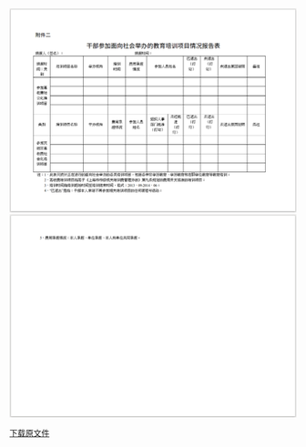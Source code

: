 ![附件1：《干部参加面向社会举办的教育培训项目情况报告表》](/images/1-7-1-1.png)
![附件1：《干部参加面向社会举办的教育培训项目情况报告表》](/images/1-7-1-2.png)

[下载原文件](http://pan.baidu.com/s/1c1HCR9A)
